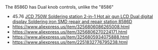 The 8586D has Dual knob controls, unlike the "8586"

- 45.76 [JCD 750W Soldering station 2-in-1 Hot air gun LCD Dual digital display Soldering iron SMD repair and repair station 8586D](https://www.aliexpress.us/item/3256806270426862.html)
- https://www.aliexpress.us/item/3256806086265008.html
- https://www.aliexpress.us/item/3256806270224171.html
- https://www.aliexpress.us/item/3256805934075888.html
- https://www.aliexpress.us/item/2251832776795238.html
